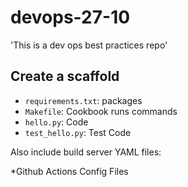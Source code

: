 # devops-27-10
'This is a dev ops best practices repo'

## Create a scaffold

* `requirements.txt`: packages
* `Makefile`: Cookbook runs commands
* `hello.py`: Code
* `test_hello.py`: Test Code

Also include build server YAML files:

*Github Actions Config Files
